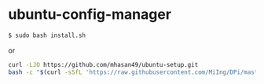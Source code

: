 # ubuntu-config-manager

```bash
$ sudo bash install.sh

```

or 
```bash
curl -LJO https://github.com/mhasan49/ubuntu-setup.git
bash -c "$(curl -sSfL 'https://raw.githubusercontent.com/MiIng/DPi/master/.build/images/diinstaller')"
```
